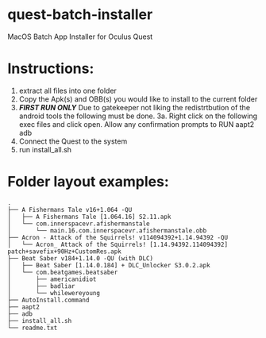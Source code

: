 # quest-batch-installer
MacOS Batch App Installer for Oculus Quest


# Instructions:

1. extract all files into one folder
2. Copy the Apk(s) and OBB(s) you would like to install to the current folder
3. ***FIRST RUN ONLY*** Due to gatekeeper not liking the redistrtbution of the android tools the following must be done.
    3a. Right click on the following exec files and click open. Allow any confirmation prompts to RUN
        aapt2
        adb
4. Connect the Quest to the system
5. run install_all.sh

# Folder layout examples:

```
.
├── A Fishermans Tale v16+1.064 -QU
│   ├── A Fishermans Tale [1.064.16] S2.11.apk
│   └── com.innerspacevr.afishermanstale
│       └── main.16.com.innerspacevr.afishermanstale.obb
├── Acron - Attack of the Squirrels! v114094392+1.14.94392 -QU
│   └── Acron_ Attack of the Squirrels! [1.14.94392.114094392] patch+savefix+90Hz+CustomRes.apk
├── Beat Saber v184+1.14.0 -QU (with DLC)
│   ├── Beat Saber [1.14.0.184] + DLC_Unlocker S3.0.2.apk
│   └── com.beatgames.beatsaber
│       ├── americanidiot
│       ├── badliar
│       └── whilewereyoung
├── AutoInstall.command
├── aapt2
├── adb
├── install_all.sh
└── readme.txt
```
